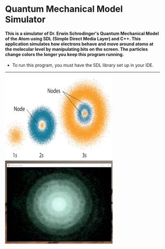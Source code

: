 #  Quantum Mechanical Model Simulator

#### This is a simulator of Dr. Erwin Schrodinger's Quantum Mechanical Model of the Atom using SDL (Simple Direct Media Layer) and C++. This application simulates how electrons behave and move around atoms at the molecular level by manipulating bits on the screen. The particles change colors the longer you keep this program running.

<div>
  <ul>
    <li>To run this program, you must have the SDL library set up in your IDE. </li>
  </ul>
</div>

<hr/>
<div>
  <img src="867daad52b2895a83b5f3723828dfd0403e78f53.jpg" height="270" width="350"/>
  <img src ="Screenshot 2021-05-06 140726.jpg" height="270" width="350"/>
</div>

